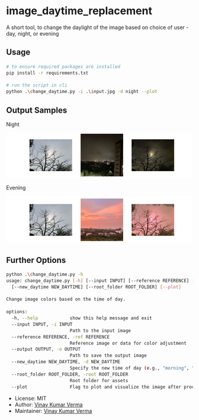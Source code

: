 # image_daytime_replacement
A short tool, to change the daylight of the image based on choice of user - day, night, or evening

## Usage
```sh
# to ensure required packages are installed
pip install -r requirements.txt

# run the script in cli
python .\change_daytime.py -i .\input.jpg -d night --plot
```

## Output Samples
Night

![Image](assets/op1.png)

Evening

![Image](assets/op2.png)

## Further Options
```sh
python .\change_daytime.py -h                            
usage: change_daytime.py [-h] [--input INPUT] [--reference REFERENCE] [--output OUTPUT]
  [--new_daytime NEW_DAYTIME] [--root_folder ROOT_FOLDER] [--plot]

Change image colors based on the time of day.

options:
  -h, --help            show this help message and exit
  --input INPUT, -i INPUT
                        Path to the input image
  --reference REFERENCE, -ref REFERENCE
                        Reference image or data for color adjustment
  --output OUTPUT, -o OUTPUT
                        Path to save the output image
  --new_daytime NEW_DAYTIME, -d NEW_DAYTIME
                        Specify the new time of day (e.g., "morning", "afternoon", "evening", "night")
  --root_folder ROOT_FOLDER, -root ROOT_FOLDER
                        Root folder for assets
  --plot                Flag to plot and visualize the image after processing
```

- License: MIT
- Author: [Vinay Kumar Verma](mailto:vermavinay982@gmail.com) 
- Maintainer: [Vinay Kumar Verma](mailto:vermavinay982@gmail.com) 
